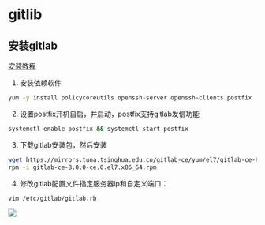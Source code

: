 # gitlib
## 安装gitlab
[安装教程](https://www.cnblogs.com/dreamrobot/p/9663231.html)
1. 安装依赖软件
```sh
yum -y install policycoreutils openssh-server openssh-clients postfix
```
2. 设置postfix开机自启，并启动，postfix支持gitlab发信功能
```sh
systemctl enable postfix && systemctl start postfix
```
3. 下载gitlab安装包，然后安装
```sh
wget https://mirrors.tuna.tsinghua.edu.cn/gitlab-ce/yum/el7/gitlab-ce-8.0.0-ce.0.el7.x86_64.rpm
rpm -i gitlab-ce-8.0.0-ce.0.el7.x86_64.rpm
```
4. 修改gitlab配置文件指定服务器ip和自定义端口：
```sh
vim /etc/gitlab/gitlab.rb
```
![](https://gitee.com/jianglin521/picgoImg/raw/master/img/20200330111611.png/)



